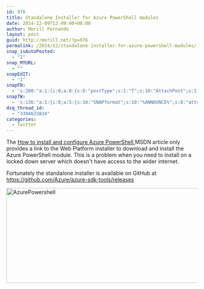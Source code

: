 ```yaml
---
id: 976
title: Standalone Installer for Azure PowerShell modules
date: 2014-12-09T12:49:40+00:00
author: Merill Fernando
layout: post
guid: http://merill.net/?p=976
permalink: /2014/12/standalone-installer-for-azure-powershell-modules/
snap_isAutoPosted:
  - "1"
snap_MYURL:
  - ""
snapEdIT:
  - "1"
snapFB:
  - 's:208:"a:1:{i:0;a:8:{s:8:"postType";s:1:"T";s:10:"AttachPost";s:1:"2";s:10:"SNAPformat";s:10:"%FULLTEXT%";s:9:"isAutoImg";s:1:"A";s:8:"imgToUse";s:0:"";s:9:"isAutoURL";s:1:"A";s:8:"urlToUse";s:0:"";s:4:"doFB";i:0;}}";'
snapTW:
  - 's:136:"a:1:{i:0;a:5:{s:10:"SNAPformat";s:10:"%ANNOUNCE%";s:8:"attchImg";s:1:"1";s:9:"isAutoImg";s:1:"A";s:8:"imgToUse";s:0:"";s:4:"doTW";i:0;}}";'
dsq_thread_id:
  - "3304633834"
categories:
  - Twitter
---
```

The <a href="http://azure.microsoft.com/en-us/documentation/articles/install-configure-powershell/">How to install and configure Azure PowerShell </a>MSDN article only provides a link to the Web Platform installer to download and install the Azure PowerShell module. This is a problem when you need to install on a locked down server which doesn't have access to the wider internet.

Fortunately the standalone installer is available on GitHub at <a href="https://github.com/Azure/azure-sdk-tools/releases">https://github.com/Azure/azure-sdk-tools/releases</a>

<a href="http://merill.net/wp-content/uploads/2014/12/AzurePowershell.png"><img class="alignnone size-full wp-image-977" src="http://merill.net/wp-content/uploads/2014/12/AzurePowershell.png" alt="AzurePowershell" width="646" height="250" /></a>